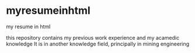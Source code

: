 # myresumeinhtml
my  resume in html

this repository contains my previous work experience and my acamedic knowledge
It is in another knowledge field, principally in mining engineering
